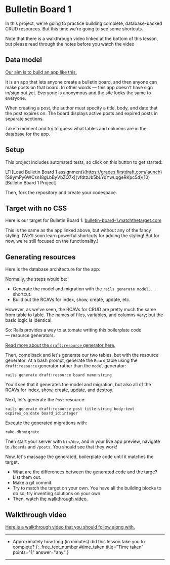 # Bulletin Board 1

In this project, we're going to practice building complete, database-backed CRUD resources. But this time we're going to see some shortcuts.

<div class="bg-red-100 py-1 px-5" markdown="1">
Note that there is a walkthrough video linked at the bottom of this lesson, but please read through the notes before you watch the video
</div>

## Data model

[Our aim is to build an app like this.](https://bulletin-board-bootstrap.matchthetarget.com/)

It is an app that lets anyone create a bulletin board, and then anyone can make posts on that board. In other words — this app doesn't have sign in/sign out yet. Everyone is anonymous and the site looks the same to everyone.

When creating a post, the author must specify a title, body, and date that the post expires on. The board displays active posts and expired posts in separate sections.

Take a moment and try to guess what tables and columns are in the database for the app.

## Setup 

This project includes automated tests, so click on this button to get started:

LTI{Load Bulletin Board 1 assignment}(https://grades.firstdraft.com/launch)[S9ymPy6WCsn18gLbByVbZQ7k]{vfdtzJb5bLYqYwuqgeRKpc5d}(10)[Bulletin Board 1 Project]

Then, fork the repository and create your codespace.

## Target with no CSS

Here is our target for Bulletin Board 1: [bulletin-board-1.matchthetarget.com](https://bulletin-board-1.matchthetarget.com/) 

This is the same as the app linked above, but without any of the fancy styling. (We'll soon learn powerful shortcuts for adding the styling! But for now, we're still focused on the functionality.)

## Generating resources

Here is the database architecture for the app:

Normally, the steps would be:

- Generate the model and migration with the `rails generate model...` shortcut.
- Build out the RCAVs for index, show, create, update, etc.

However, as we've seen, the RCAVs for CRUD are pretty much the same from table to table. The names of files, variables, and columns vary; but the basic logic is identical.

So: Rails provides a way to automate writing this boilerplate code — resource generators.

[Read more about the `draft:resource` generator here.](https://learn.firstdraft.com/lessons/133-draft-resource-generator)

Then, come back and let's generate our two tables, but with the resource generator. At a bash prompt, generate the `Board` table using the `draft:resource` generator rather than the `model` generator:

```
rails generate draft:resource board name:string
```

You'll see that it generates the model and migration, but also all of the RCAVs for index, show, create, update, and destroy.

Next, let's generate the `Post` resource:

```
rails generate draft:resource post title:string body:text expires_on:date board_id:integer
```

Execute the generated migrations with:

```
rake db:migrate
```

Then start your server with `bin/dev`, and in your live app preview, navigate to `/boards` and `/posts`. You should see that they work!

Now, let's massage the generated, boilerplate code until it matches the target.

- What are the differences between the generated code and the targe? List them out.
- Make a git commit.
- Try to match the target on your own. You have all the building blocks to do so; try inventing solutions on your own.
- Then, watch [the walkthrough video](https://share.descript.com/view/DlxVNV7HMx4).

## Walkthrough video

[Here is a walkthrough video that you should follow along with.](https://share.descript.com/view/DlxVNV7HMx4)

---

- Approximately how long (in minutes) did this lesson take you to complete?
{: .free_text_number #time_taken title="Time taken" points="1" answer="any" }
	
---
